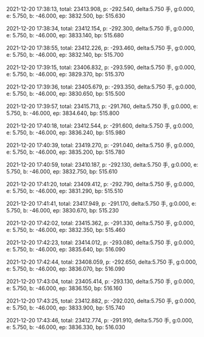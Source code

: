 2021-12-20 17:38:13, total: 23413.908, p: -292.540, delta:5.750 手, g:0.000, e: 5.750, b: -46.000, ep: 3832.500, bp: 515.630

2021-12-20 17:38:34, total: 23412.154, p: -292.300, delta:5.750 手, g:0.000, e: 5.750, b: -46.000, ep: 3833.140, bp: 515.680

2021-12-20 17:38:55, total: 23412.226, p: -293.460, delta:5.750 手, g:0.000, e: 5.750, b: -46.000, ep: 3832.140, bp: 515.700

2021-12-20 17:39:15, total: 23406.832, p: -293.590, delta:5.750 手, g:0.000, e: 5.750, b: -46.000, ep: 3829.370, bp: 515.370

2021-12-20 17:39:36, total: 23405.679, p: -293.350, delta:5.750 手, g:0.000, e: 5.750, b: -46.000, ep: 3830.650, bp: 515.500

2021-12-20 17:39:57, total: 23415.713, p: -291.760, delta:5.750 手, g:0.000, e: 5.750, b: -46.000, ep: 3834.640, bp: 515.800

2021-12-20 17:40:18, total: 23412.544, p: -291.600, delta:5.750 手, g:0.000, e: 5.750, b: -46.000, ep: 3836.240, bp: 515.980

2021-12-20 17:40:39, total: 23419.270, p: -291.040, delta:5.750 手, g:0.000, e: 5.750, b: -46.000, ep: 3835.200, bp: 515.780

2021-12-20 17:40:59, total: 23410.187, p: -292.130, delta:5.750 手, g:0.000, e: 5.750, b: -46.000, ep: 3832.750, bp: 515.610

2021-12-20 17:41:20, total: 23409.412, p: -292.790, delta:5.750 手, g:0.000, e: 5.750, b: -46.000, ep: 3831.290, bp: 515.510

2021-12-20 17:41:41, total: 23417.949, p: -291.170, delta:5.750 手, g:0.000, e: 5.750, b: -46.000, ep: 3830.670, bp: 515.230

2021-12-20 17:42:02, total: 23415.362, p: -291.330, delta:5.750 手, g:0.000, e: 5.750, b: -46.000, ep: 3832.350, bp: 515.460

2021-12-20 17:42:23, total: 23414.012, p: -293.080, delta:5.750 手, g:0.000, e: 5.750, b: -46.000, ep: 3835.640, bp: 516.090

2021-12-20 17:42:44, total: 23408.059, p: -292.650, delta:5.750 手, g:0.000, e: 5.750, b: -46.000, ep: 3836.070, bp: 516.090

2021-12-20 17:43:04, total: 23405.414, p: -293.130, delta:5.750 手, g:0.000, e: 5.750, b: -46.000, ep: 3836.150, bp: 516.160

2021-12-20 17:43:25, total: 23412.882, p: -292.020, delta:5.750 手, g:0.000, e: 5.750, b: -46.000, ep: 3833.900, bp: 515.740

2021-12-20 17:43:46, total: 23412.774, p: -291.910, delta:5.750 手, g:0.000, e: 5.750, b: -46.000, ep: 3836.330, bp: 516.030